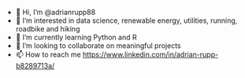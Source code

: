 - 👋 Hi, I’m @adrianrupp88
- 👀 I’m interested in data science, renewable energy, utilities, running, roadbike and hiking
- 🌱 I’m currently learning Python and R
- 💞️ I’m looking to collaborate on meaningful projects
- 📫 How to reach me https://www.linkedin.com/in/adrian-rupp-b8289713a/

<!---
adrianrupp88/adrianrupp88 is a ✨ special ✨ repository because its `README.md` (this file) appears on your GitHub profile.
You can click the Preview link to take a look at your changes.
--->
